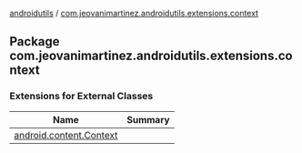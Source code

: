 [androidutils](../index.md) / [com.jeovanimartinez.androidutils.extensions.context](./index.md)

## Package com.jeovanimartinez.androidutils.extensions.context

### Extensions for External Classes

| Name | Summary |
|---|---|
| [android.content.Context](android.content.-context/index.md) |  |
